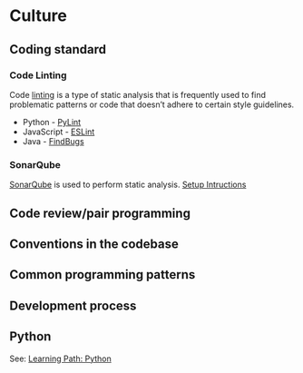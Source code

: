# Culture

## Coding standard

### Code Linting
Code [linting](https://en.wikipedia.org/wiki/Lint_(software)) is a type of static analysis that is frequently used to find problematic patterns or code that doesn’t adhere to certain style guidelines. 
* Python - [PyLint](https://www.pylint.org/m)
* JavaScript - [ESLint](https://eslint.org/)
* Java - [FindBugs](http://findbugs.sourceforge.net/)

### SonarQube
[SonarQube](https://www.sonarqube.org/) is used to perform static analysis. [Setup Intructions](pages/sonarqube.md)

## Code review/pair programming 
## Conventions in the codebase 
## Common programming patterns 
## Development process

## Python
See: [Learning Path: Python](https://docs.google.com/document/d/1mOviM3jEh_YYjd9vZyP_dYV_9vMWK8HPd4TaMlU1ECo/edit)